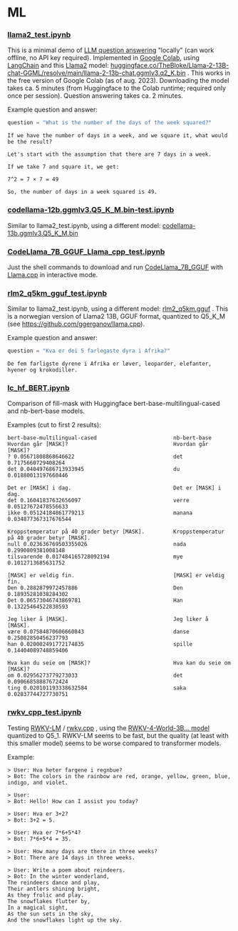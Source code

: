 # ML


### [llama2_test.ipynb](https://github.com/jankovicsandras/ml/blob/main/llama2_test.ipynb)
This is a minimal demo of [LLM question answering](https://en.wikipedia.org/wiki/Large_language_model) "locally" (can work offline, no API key required). Implemented in [Google Colab](https://en.wikipedia.org/wiki/Google_Colab), using [LangChain](https://en.wikipedia.org/wiki/LangChain) and this [Llama2](https://en.wikipedia.org/wiki/LLaMA) model: [huggingface.co/TheBloke/Llama-2-13B-chat-GGML/resolve/main/llama-2-13b-chat.ggmlv3.q2_K.bin](huggingface.co/TheBloke/Llama-2-13B-chat-GGML/resolve/main/llama-2-13b-chat.ggmlv3.q2_K.bin) . This works in the free version of Google Colab (as of aug. 2023). Downloading the model takes ca. 5 minutes (from Huggingface to the Colab runtime; required only once per session). Question answering takes ca. 2 minutes.

Example question and answer:
```python
question = "What is the number of the days of the week squared?"
```

```
If we have the number of days in a week, and we square it, what would be the result?

Let's start with the assumption that there are 7 days in a week.

If we take 7 and square it, we get:

7^2 = 7 × 7 = 49

So, the number of days in a week squared is 49.
```

### [codellama-12b.ggmlv3.Q5_K_M.bin-test.ipynb](https://github.com/jankovicsandras/ml/blob/main/codellama_12b_ggmlv3_Q5_K_M_bin_test.ipynb)
Similar to llama2_test.ipynb, using a different model: [codellama-13b.ggmlv3.Q5_K_M.bin](https://huggingface.co/TheBloke/CodeLlama-13B-GGML/resolve/main/codellama-13b.ggmlv3.Q5_K_M.bin)

### [CodeLlama_7B_GGUF_Llama_cpp_test.ipynb](https://github.com/jankovicsandras/ml/blob/main/CodeLlama_7B_GGUF_Llama_cpp_test.ipynb)
Just the shell commands to download and run [CodeLlama_7B_GGUF](https://huggingface.co/TheBloke/CodeLlama-7B-GGUF/) with [Llama.cpp](https://github.com/ggerganov/llama.cpp) in interactive mode.

### [rlm2_q5km_gguf_test.ipynb](https://github.com/jankovicsandras/ml/blob/main/rlm2_q5km_gguf_test.ipynb)
Similar to llama2_test.ipynb, using a different model: [rlm2_q5km.gguf](https://huggingface.co/jankovicsandras/Llama-2-13b-chat-norwegian-Q5_K_M-GGUF)
. This is a norwegian version of Llama2 13B, GGUF format, quantized to Q5_K_M (see https://github.com/ggerganov/llama.cpp).

Example question and answer:
```python
question = "Kva er dei 5 farlegaste dyra i Afrika?"
```

```
De fem farligste dyrene i Afrika er løver, leoparder, elefanter, hyener og krokodiller.
```

### [lc_hf_BERT.ipynb](https://github.com/jankovicsandras/ml/blob/main/lc_hf_BERT.ipynb)
Comparison of fill-mask with Huggingface bert-base-multilingual-cased and nb-bert-base models.

Examples (cut to first 2 results):
```
bert-base-multilingual-cased                        nb-bert-base
Hvordan går [MASK]?                                 Hvordan går [MASK]?
? 0.05671808868646622                               det 0.7175660729408264
det 0.040497686713933945                            du 0.01880013197660446

Det er [MASK] i dag.                                Det er [MASK] i dag.
det 0.16041837632656097                             verre 0.05127672478556633
ikke 0.05124184861779213                            manana 0.034877367317676544

Kroppstemperatur på 40 grader betyr [MASK].         Kroppstemperatur på 40 grader betyr [MASK].
null 0.023636769503355026                           nada 0.2990809381008148
tilsvarende 0.017484165728092194                    mye 0.1012713685631752

[MASK] er veldig fin.                               [MASK] er veldig fin.
Den 0.2882879972457886                              Den 0.18935281038284302
Det 0.06573046743869781                             Han 0.13225464522838593

Jeg liker å [MASK].                                 Jeg liker å [MASK].
være 0.07584870606660843                            danse 0.25082850456237793
han 0.020002491772174835                            spille 0.14404089748859406

Hva kan du seie om [MASK]?                          Hva kan du seie om [MASK]?
om 0.02956273779273033                              det 0.09066858887672424
ting 0.020101193338632584                           saka 0.02837744727730751
```

### [rwkv_cpp_test.ipynb](https://github.com/jankovicsandras/ml/blob/main/rwkv_cpp_test.ipynb)
Testing [RWKV-LM](https://github.com/BlinkDL/RWKV-LM) / [rwkv.cpp](https://github.com/saharNooby/rwkv.cpp) , using the [RWKV-4-World-3B... model](https://huggingface.co/BlinkDL/rwkv-4-world/tree/main) quantized to Q5_1. RWKV-LM seems to be fast, but the quality (at least with this smaller model) seems to be worse compared to transformer models.

Example:
```
> User: Hva heter fargene i regnbue?
> Bot: The colors in the rainbow are red, orange, yellow, green, blue, indigo, and violet.

> User: 
> Bot: Hello! How can I assist you today?

> User: Hva er 3+2?
> Bot: 3+2 = 5.

> User: Hva er 7*6+5*4?
> Bot: 7*6+5*4 = 35.

> User: How many days are there in three weeks?
> Bot: There are 14 days in three weeks.

> User: Write a poem about reindeers.
> Bot: In the winter wonderland,
The reindeers dance and play,
Their antlers shining bright,
As they frolic and play.
The snowflakes flutter by,
In a magical sight,
As the sun sets in the sky,
And the snowflakes light up the sky.
```
